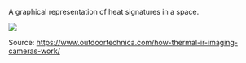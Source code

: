 A graphical representation of heat signatures in a space.

![](https://i1.trekearth.com/photos/60317/thermografie_kopie.jpg)

Source: https://www.outdoortechnica.com/how-thermal-ir-imaging-cameras-work/